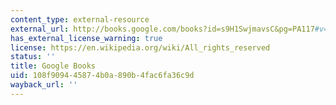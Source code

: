 ```yaml
---
content_type: external-resource
external_url: http://books.google.com/books?id=s9H1SwjmavsC&pg=PA117#v=onepage
has_external_license_warning: true
license: https://en.wikipedia.org/wiki/All_rights_reserved
status: ''
title: Google Books
uid: 108f9094-4587-4b0a-890b-4fac6fa36c9d
wayback_url: ''
---
```


